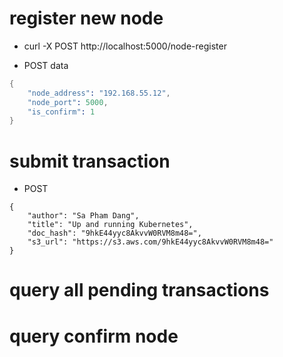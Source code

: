 # register new node

- curl -X POST http://localhost:5000/node-register

- POST data 

```s
{
	"node_address": "192.168.55.12",
	"node_port": 5000,
	"is_confirm": 1
}
```

# submit transaction

- POST 

```
{
	"author": "Sa Pham Dang",
	"title": "Up and running Kubernetes",
	"doc_hash": "9hkE44yyc8AkvvW0RVM8m48=",
	"s3_url": "https://s3.aws.com/9hkE44yyc8AkvvW0RVM8m48="
}
```
# query all pending transactions

# query confirm node
